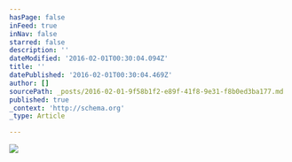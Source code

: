 ```yaml
---
hasPage: false
inFeed: true
inNav: false
starred: false
description: ''
dateModified: '2016-02-01T00:30:04.094Z'
title: ''
datePublished: '2016-02-01T00:30:04.469Z'
author: []
sourcePath: _posts/2016-02-01-9f58b1f2-e89f-41f8-9e31-f8b0ed3ba177.md
published: true
_context: 'http://schema.org'
_type: Article

---
```

![](https://the-grid-user-content.s3-us-west-2.amazonaws.com/04dd61bc-3cef-46da-a221-1bcb7c302b50.jpg)